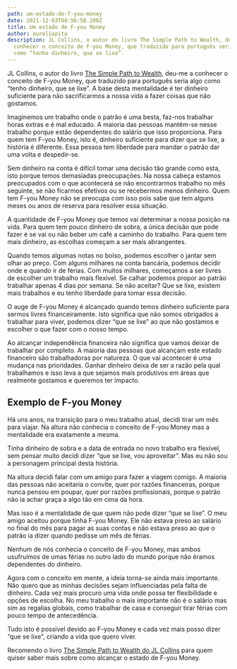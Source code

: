 ```yaml
---
path: um-estado-de-f-you-money
date: 2021-12-03T08:56:58.108Z
title: Um estado de F-you Money
author: aureliopita
description: JL Collins, o autor do livro The Simple Path to Wealth, deu-me a
  conhecer o conceito de F-you Money, que traduzido para português seria algo
  como “tenho dinheiro, que se lixe”.
---
```

JL Collins, o autor do livro [The Simple Path to Wealth](https://amzn.to/3dme177), deu-me a conhecer o conceito de F-you Money, que traduzido para português seria algo como “tenho dinheiro, que se lixe”. A base desta mentalidade é ter dinheiro suficiente para não sacrificarmos a nossa vida a fazer coisas que não gostamos.

Imaginemos um trabalho onde o patrão é uma besta, faz-nos trabalhar horas extras e é mal educado. A maioria das pessoas mantêm-se nesse trabalho porque estão dependentes do salário que isso proporciona. Para quem tem F-you Money, isto é, dinheiro suficiente para dizer que se lixe, a história é diferente. Essa pessoa tem liberdade para mandar o patrão dar uma volta e despedir-se.

Sem dinheiro na conta é difícil tomar uma decisão tão grande como esta, isto porque temos demasiadas preocupações. Na nossa cabeça estamos preocupados com o que acontecerá se não encontrarmos trabalho no mês seguinte, se não ficarmos efetivos ou se recebermos menos dinheiro. Quem tem F-you Money não se preocupa com isso pois sabe que tem alguns meses ou anos de reserva para resolver essa situação.

A quantidade de F-you Money que temos vai determinar a nossa posição na vida. Para quem tem pouco dinheiro de sobra, a única decisão que pode fazer é se vai ou não beber um café a caminho do trabalho. Para quem tem mais dinheiro, as escolhas começam a ser mais abrangentes. 

Quando temos algumas notas no bolso, podemos escolher o jantar sem olhar ao preço. Com alguns milhares na conta bancária, podemos decidir onde e quando ir de férias. Com muitos milhares, começamos a ser livres de escolher um trabalho mais flexível. Se calhar podemos propor ao patrão trabalhar apenas 4 dias por semana. Se não aceitar? Que se lixe, existem mais trabalhos e eu tenho liberdade para tomar essa decisão. 

O auge de F-you Money é alcançado quando temos dinheiro suficiente para sermos livres financeiramente. Isto significa que não somos obrigados a trabalhar para viver, podemos dizer “que se lixe” ao que não gostamos e escolher o que fazer com o nosso tempo.

Ao alcançar independência financeira não significa que vamos deixar de trabalhar por completo. A maioria das pessoas que alcançam este estado financeiro são trabalhadoras por natureza. O que vai acontecer é uma mudança nas prioridades. Ganhar dinheiro deixa de ser a razão pela qual trabalhamos e isso leva a que sejamos mais produtivos em áreas que realmente gostamos e queremos ter impacto.

## Exemplo de F-you Money

Há uns anos, na transição para o meu trabalho atual, decidi tirar um mês para viajar. Na altura não conhecia o conceito de F-you Money mas a mentalidade era exatamente a mesma.

Tinha dinheiro de sobra e a data de entrada no novo trabalho era flexível, sem pensar muito decidi dizer “que se lixe, vou aproveitar”. Mas eu não sou a personagem principal desta história. 

Na altura decidi falar com um amigo para fazer a viagem comigo. A maioria das pessoas não aceitaria o convite, quer por razões financeiras, porque nunca pensou em poupar, quer por razões profissionais, porque o patrão não ia achar graça a algo tão em cima da hora.

Mas isso é a mentalidade de que quem não pode dizer “que se lixe”. O meu amigo aceitou porque tinha F-you Money. Ele não estava preso ao salário no final do mês para pagar as suas contas e não estava preso ao que o patrão ia dizer quando pedisse um mês de férias.

Nenhum de nós conhecia o conceito de F-you Money, mas ambos usufruímos de umas férias no outro lado do mundo porque não éramos dependentes do dinheiro.

Agora com o conceito em mente, a ideia torna-se ainda mais importante. Não quero que as minhas decisões sejam influenciadas pela falta de dinheiro. Cada vez mais procuro uma vida onde possa ter flexibilidade e opções de escolha. No meu trabalho o mais importante não é o salário mas sim as regalias globais, como trabalhar de casa e conseguir tirar férias com pouco tempo de antecedência. 

Tudo isto é possível devido ao F-you Money e cada vez mais posso dizer “que se lixe”, criando a vida que quero viver.

Recomendo o livro [The Simple Path to Wealth do JL Collins](https://amzn.to/3dme177) para quem quiser saber mais sobre como alcançar o estado de F-you Money.